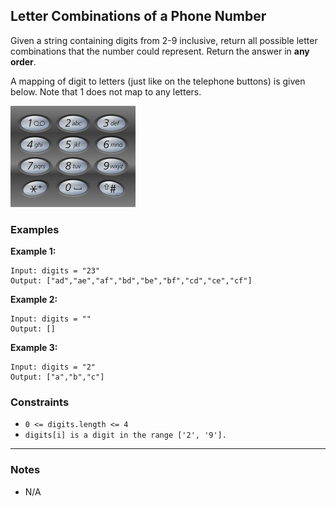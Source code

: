 ## Letter Combinations of a Phone Number

Given a string containing digits from 2-9 inclusive, return all possible letter combinations that the number could represent. Return the answer in **any order**.

A mapping of digit to letters (just like on the telephone buttons) is given below. Note that 1 does not map to any letters.

<p align="left">
  <img src="../../../assets/Telephone-keypad2.png" alt="telefone keypad">
</p>

### Examples

**Example 1:**

```text
Input: digits = "23"
Output: ["ad","ae","af","bd","be","bf","cd","ce","cf"]
```

**Example 2:**

```text
Input: digits = ""
Output: []
```

**Example 3:**

```text
Input: digits = "2"
Output: ["a","b","c"]
```

### Constraints

- `0 <= digits.length <= 4`
- `digits[i] is a digit in the range ['2', '9'].`

---

### Notes

- N/A
